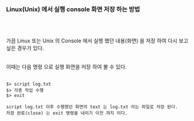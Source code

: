 ### Linux(Unix) 에서 실행 console 화면 저장 하는 방법
<br/>
<br/>

가끔 Linux 또는 Unix 의 Console 에서 실행 했던 내용(화면)  을 저장 하여 다시 보고 싶은 경우가 있다.
<br/>
<br/>

이때는 다음 명령 으로 실행 화면을 저장 하여 볼 수 있다.
<br/>
<br/>

```
$> script log.txt
$> 각종 작업 수행
$> exit

script log.txt 이후 수행했던 화면의 text 는 log.txt 라는 파일로 저장 된다.
저장 완료(close) 는 exit 명령을 내리기 이전 까지 이다.
```

